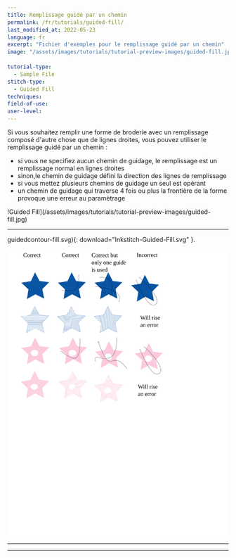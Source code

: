 ```yaml
---
title: Remplissage guidé par un chemin
permalink: /fr/tutorials/guided-fill/
last_modified_at: 2022-05-23
language: fr
excerpt: "Fichier d'exemples pour le remplissage guidé par un chemin"
image: "/assets/images/tutorials/tutorial-preview-images/guided-fill.jpg"

tutorial-type:
  - Sample File
stitch-type: 
  - Guided Fill
techniques:
field-of-use:
user-level: 
---
```


Si vous souhaitez remplir une forme de broderie avec un remplissage composé d'autre chose que de lignes droites, vous pouvez utiliser le remplissage 
guidé par un chemin :
- si vous ne specifiez aucun chemin de guidage, le remplissage est un remplissage normal en lignes droites
- sinon,le chemin de guidage défini la direction des lignes de remplissage
- si vous mettez plusieurs chemins de guidage un seul est opérant
- un chemin de guidage qui traverse 4 fois ou plus la frontière de la forme provoque une erreur au paramètrage


!Guided Fill](/assets/images/tutorials/tutorial-preview-images/guided-fill.jpg)


<hr>guidedcontour-fill.svg){: download="Inkstitch-Guided-Fill.svg" }. 

![Contour Fill File](/assets/images/tutorials/samples/guided-fill.svg)




<hr>

<hr>
